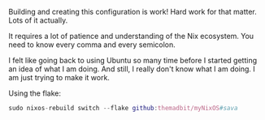 Building and creating this configuration is work! Hard work for that matter. Lots of it actually.

It requires a lot of patience and understanding of the Nix ecosystem. You need to know every comma and every semicolon.

I felt like going back to using Ubuntu so many time before I started getting an idea of what I am doing. And still, I really don't know what I am doing. I am just trying to make it work.

Using the flake:

```nix
sudo nixos-rebuild switch --flake github:themadbit/myNixOS#sava
```